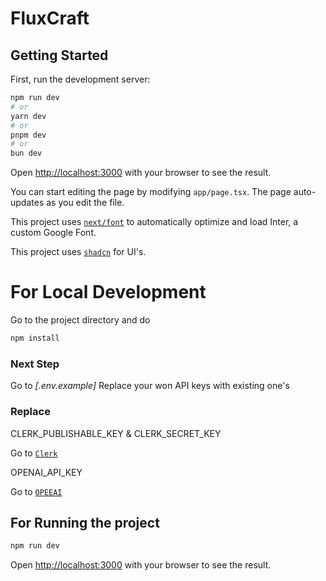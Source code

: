 # FluxCraft

## Getting Started

First, run the development server:

```bash
npm run dev
# or
yarn dev
# or
pnpm dev
# or
bun dev
```

Open [http://localhost:3000](http://localhost:3000) with your browser to see the result.

You can start editing the page by modifying `app/page.tsx`. The page auto-updates as you edit the file.

This project uses [`next/font`](https://nextjs.org/docs/basic-features/font-optimization) to automatically optimize and load Inter, a custom Google Font.

This project uses [`shadcn`](https://ui.shadcn.com/) for UI's.

# For Local Development

Go to the project directory and do

 ```bash
npm install
```
### Next Step
 Go to _*[.env.example]*_ 
 Replace your won API keys with existing one's
 
 ### Replace
 CLERK_PUBLISHABLE_KEY &  CLERK_SECRET_KEY 

 Go to [`Clerk`](https://clerk.com/)

 OPENAI_API_KEY 

 Go to [`OPEEAI`](https://openai.com/)

 ## For Running the project
  ```bash
npm run dev
```

Open [http://localhost:3000](http://localhost:3000) with your browser to see the result.
 